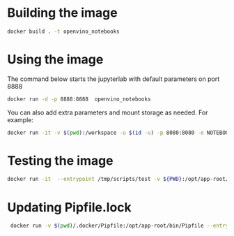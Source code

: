 # Building the image

```bash
docker build . -t openvino_notebooks
```

# Using the image

The command below starts the jupyterlab with default parameters on port 8888
```bash
docker run -d -p 8888:8888  openvino_notebooks
```

You can also add extra parameters and mount storage as needed. For example:
```bash
docker run -it -v $(pwd):/workspace -u $(id -u) -p 8080:8080 -e NOTEBOOK_PORT=8080 -e NOTEBOOK_ROOT_DIR="/workspace" -e NOTEBOOK_ARGS="--NotebookApp.token=''" openvino_notebooks
```

# Testing the image

```bash
docker run -it  --entrypoint /tmp/scripts/test -v ${PWD}:/opt/app-root/openvino_notebooks openvino_notebooks
```

# Updating Pipfile.lock

```bash
 docker run -v $(pwd)/.docker/Pipfile:/opt/app-root/bin/Pipfile --entrypoint bash openvino_notebooks:latest -c 'cd ../bin ; pip install -qq pipenv ; pipenv install  >/dev/null 2>&1 ; cat Pipfile.lock' > .docker/Pipfile.lock
```
